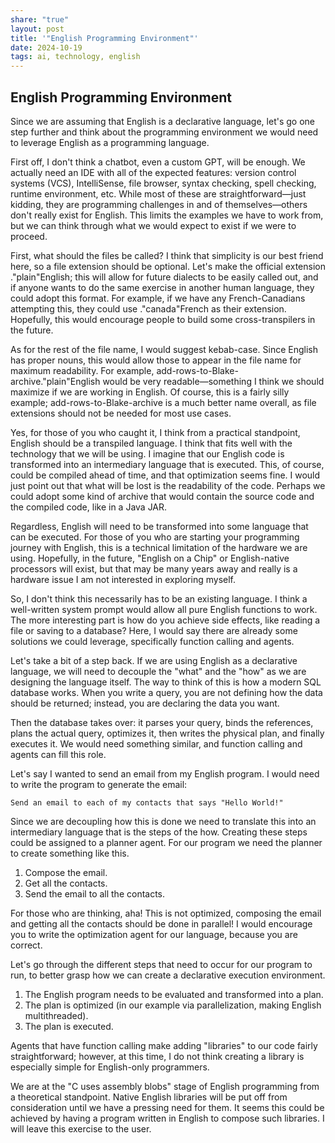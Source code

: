 ```yaml
---
share: "true"
layout: post
title: '"English Programming Environment"'
date: 2024-10-19
tags: ai, technology, english
---
```

## English Programming Environment

Since we are assuming that English is a declarative language, let's go one step further and think about the programming environment we would need to leverage English as a programming language.

First off, I don't think a chatbot, even a custom GPT, will be enough. We actually need an IDE with all of the expected features: version control systems (VCS), IntelliSense, file browser, syntax checking, spell checking, runtime environment, etc. While most of these are straightforward—just kidding, they are programming challenges in and of themselves—others don't really exist for English. This limits the examples we have to work from, but we can think through what we would expect to exist if we were to proceed.

First, what should the files be called? I think that simplicity is our best friend here, so a file extension should be optional. Let's make the official extension ."plain"English; this will allow for future dialects to be easily called out, and if anyone wants to do the same exercise in another human language, they could adopt this format. For example, if we have any French-Canadians attempting this, they could use ."canada"French as their extension. Hopefully, this would encourage people to build some cross-transpilers in the future.

As for the rest of the file name, I would suggest kebab-case. Since English has proper nouns, this would allow those to appear in the file name for maximum readability. For example, add-rows-to-Blake-archive."plain"English would be very readable—something I think we should maximize if we are working in English. Of course, this is a fairly silly example; add-rows-to-Blake-archive is a much better name overall, as file extensions should not be needed for most use cases.

Yes, for those of you who caught it, I think from a practical standpoint, English should be a transpiled language. I think that fits well with the technology that we will be using. I imagine that our English code is transformed into an intermediary language that is executed. This, of course, could be compiled ahead of time, and that optimization seems fine. I would just point out that what will be lost is the readability of the code. Perhaps we could adopt some kind of archive that would contain the source code and the compiled code, like in a Java JAR.

Regardless, English will need to be transformed into some language that can be executed. For those of you who are starting your programming journey with English, this is a technical limitation of the hardware we are using. Hopefully, in the future, "English on a Chip" or English-native processors will exist, but that may be many years away and really is a hardware issue I am not interested in exploring myself.

So, I don't think this necessarily has to be an existing language. I think a well-written system prompt would allow all pure English functions to work. The more interesting part is how do you achieve side effects, like reading a file or saving to a database? Here, I would say there are already some solutions we could leverage, specifically function calling and agents.

Let's take a bit of a step back. If we are using English as a declarative language, we will need to decouple the "what" and the "how" as we are designing the language itself. The way to think of this is how a modern SQL database works. When you write a query, you are not defining how the data should be returned; instead, you are declaring the data you want.

Then the database takes over: it parses your query, binds the references, plans the actual query, optimizes it, then writes the physical plan, and finally executes it. We would need something similar, and function calling and agents can fill this role.

Let's say I wanted to send an email from my English program. I would need to write the program to generate the email:

```English
Send an email to each of my contacts that says "Hello World!"
```

Since we are decoupling how this is done we need to translate this into an intermediary language that is the steps of the how. Creating these steps could be assigned to a planner agent. For our program we need the planner to create something like this.

1. Compose the email.
2. Get all the contacts.
3. Send the email to all the contacts.

For those who are thinking, aha! This is not optimized, composing the email and getting all the contacts should be done in parallel! I would encourage you to write the optimization agent for our language, because you are correct.

Let's go through the different steps that need to occur for our program to run, to better grasp how we can create a declarative execution environment.

1. The English program needs to be evaluated and transformed into a plan.
2. The plan is optimized (in our example via parallelization, making English multithreaded).
3. The plan is executed.

Agents that have function calling make adding "libraries" to our code fairly straightforward; however, at this time, I do not think creating a library is especially simple for English-only programmers. 

We are at the "C uses assembly blobs" stage of English programming from a theoretical standpoint. Native English libraries will be put off from consideration until we have a pressing need for them. It seems this could be achieved by having a program written in English to compose such libraries. I will leave this exercise to the user.
